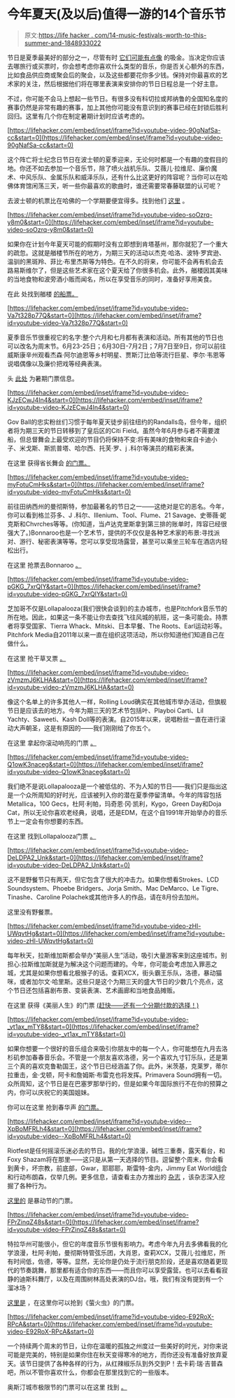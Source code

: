 # 今年夏天(及以后)值得一游的14个音乐节

> 原文:[https://life hacker . com/14-music-festivals-worth-to-this-summer-and-1848933022](https://lifehacker.com/14-music-festivals-worth-traveling-to-this-summer-and-1848933022)

节日是夏季最美好的部分之一，尽管有时 [它们可能有点像](https://lifehacker.com/are-coachella-lollapalooza-and-other-music-festivals-1848818996) 的吸金。当决定你应该去哪旅行或买票时，你会想考虑你喜欢什么类型的音乐，你是否关心额外的东西，比如食品供应商或聚会后的聚会，以及这些都要花你多少钱。保持对你最喜欢的艺术家的关注，然后根据他们将在哪里表演来安排你的节日日程总是一个好主意。

不过，你可能不会马上想起一些节日。有很多没有科切拉或邦纳鲁的全国知名度的赛事仍然是非常有趣的赛事，加上其他你可能没有意识到的赛事已经在封锁后胜利回归。这里有几个你在制定暑期计划时应该考虑的。

 [https://lifehacker.com/embed/inset/iframe?id=youtube-video-90gNafSa-cc&start=0](https://lifehacker.com/embed/inset/iframe?id=youtube-video-90gNafSa-cc&start=0) 

这个阵亡将士纪念日节日在波士顿的夏季迎来，无论何时都是一个有趣的度假目的地。你还不如去参加一个音乐节，除了喷火战机乐队、艾薇儿·拉维尼、廉价魔术、中风乐队、金属乐队和威泽乐队，还有什么比这更好的阵容呢？当你可以在哈佛体育馆闲荡三天，听一些你最喜欢的歌曲时，谁还需要常春藤联盟的认可呢？

去波士顿的机票比在哈佛的一个学期要便宜得多。找到他们 [这里](https://bostoncalling.com/?utm_campaign=BostonCalling2022&utm_funnel=Action&utm_source=g&utm_medium=g&utm_campaignid=15939777553&utm_adgroupid=139212133144&utm_adid=591547812231&utm_placement=g&utm_agency=gupta&gclid=CjwKCAjw7IeUBhBbEiwADhiEMf9MtaQQngjKJjSNeLFszlY43Lw77AQhJ9sGHZLXTedqSUUBYJDALBoC7rkQAvD_BwE) 。

 [https://lifehacker.com/embed/inset/iframe?id=youtube-video-soOzrq-y8m0&start=0](https://lifehacker.com/embed/inset/iframe?id=youtube-video-soOzrq-y8m0&start=0) 

如果你在计划今年夏天可能的假期时没有立即想到肯塔基州，那你就犯了一个重大的疏忽。这就是艏楼节所在的地方，为期三天的活动以杰克·哈洛、波特·罗宾逊、温驯的黑斑羚、菲比·布里杰斯等为特色。在不久的将来，你可能不会再有机会去路易斯维尔了，但是这些艺术家在这个夏天给了你很多机会。此外，艏楼因其美味的当地食物和波旁酒小贩而闻名，所以在享受音乐的同时，准备好享用美食。

在此 处找到艏楼 [的船票。](https://www.forecastlefest.com/tickets)

 [https://lifehacker.com/embed/inset/iframe?id=youtube-video-Va7t328p77Q&start=0](https://lifehacker.com/embed/inset/iframe?id=youtube-video-Va7t328p77Q&start=0) 

夏季音乐节很重视它的名字:整个六月和七月都有表演和活动。所有其他的节日也可以改名为周末节。6月23-25日；6月30日-7月2日；7月7日至9日，你可以前往威斯康辛州观看杰森·阿尔迪恩等乡村明星、贾斯汀比伯等流行巨星、李尔·韦恩等说唱偶像以及廉价把戏等经典表演。

头 [此处](https://www.summerfest.com/ticket-info/) 为暑期门票信息。

 [https://lifehacker.com/embed/inset/iframe?id=youtube-video-KJzECwJ4In4&start=0](https://lifehacker.com/embed/inset/iframe?id=youtube-video-KJzECwJ4In4&start=0) 

Gov Ball的忠实粉丝们习惯于每年夏天徒步前往纽约的Randalls岛，但今年，组织者将为期三天的节日转移到了皇后区的Citi Field。虽然今年6月参与者不需要渡船，但总督舞会上最受欢迎的节目仍将保持不变:将有美味的食物和来自卡迪小子、米戈斯、斯凯普塔、哈尔西、托芙·罗、j .科尔等演员的精彩表演。

在这里 获得省长舞会 [的门票。](https://www.governorsballmusicfestival.com/tickets/)

 [https://lifehacker.com/embed/inset/iframe?id=youtube-video-myFotuCmHks&start=0](https://lifehacker.com/embed/inset/iframe?id=youtube-video-myFotuCmHks&start=0) 

前往田纳西州的曼彻斯特，参加最著名的节日之一——这绝对是它的恶名。今年，你可以看到格兰芬多、J .科尔、Illenium、Tool、Flume、21 Savage、史蒂薇·妮克斯和Chvrches等等。(你知道，当卢达克里斯拿到第三排的账单时，阵容已经很强大了。)Bonnaroo也是一个艺术节，提供的不仅仅是各种艺术家的布景:寻找派对、游行、秘密表演等等。您可以享受现场露营，甚至可以乘坐三轮车在酒店内轻松出行。

在这里 抢票去Bonnaroo [。](https://www.bonnaroo.com/tickets)

 [https://lifehacker.com/embed/inset/iframe?id=youtube-video-pGKG_7xrQIY&start=0](https://lifehacker.com/embed/inset/iframe?id=youtube-video-pGKG_7xrQIY&start=0) 

芝加哥不仅是Lollapalooza(我们很快会谈到)的主办城市，也是Pitchfork音乐节的所在地。因此，如果这一条不能让你去查找飞往风城的航班，这一条可能会。持票者将享受国家、Tierra Whack、Mitski、日本早餐、The Roots、Earl运动衫等。Pitchfork Media自2011年以来一直在组织这项活动，所以你知道他们知道自己在做什么。

在这里 抢干草叉票 [。](https://wl.seetickets.us/event/Pitchfork-Music-Festival-2022/469338?afflky=PitchforkMusicFestival&sp=SCUMP7)

 [https://lifehacker.com/embed/inset/iframe?id=youtube-video-zVmzmJ6KLHA&start=0](https://lifehacker.com/embed/inset/iframe?id=youtube-video-zVmzmJ6KLHA&start=0) 

像这个名单上的许多其他人一样，Rolling Loud确实在其他城市举办活动，但旗舰节日是应该去的地方。今年为期三天的艺术节包括叶、Playboi Carti、Lil Yachty、Saweeti、Kash Doll等的表演。自2015年以来，说唱粉丝一直在进行滚动大声朝圣，这是有原因的——我们刚刚给了你五个。

在这里 拿起你滚动响亮的门票 [。](https://rollingloud.frontgatetickets.com/)

 [https://lifehacker.com/embed/inset/iframe?id=youtube-video-Q1owK3naceg&start=0](https://lifehacker.com/embed/inset/iframe?id=youtube-video-Q1owK3naceg&start=0) 

我们绝不是说Lollapalooza是一个被低估的、不为人知的节日——我们只是指出这是一个众所周知的好时光，应该被列入你的潜在夏季停留清单。今年的阵容包括Metallica，100 Gecs，杜阿·利帕，玛奇恩·冈·凯利，Kygo，Green Day和Doja Cat，所以无论你喜欢老经典，说唱，还是EDM，在这个自1991年开始举办的音乐节上一定会有你想要的东西。

在这里 找到Lollapalooza门票 [。](https://www.lollapalooza.com/tickets)

 [https://lifehacker.com/embed/inset/iframe?id=youtube-video-DeLDPA2_Unk&start=0](https://lifehacker.com/embed/inset/iframe?id=youtube-video-DeLDPA2_Unk&start=0) 

这不是野餐节只有两天，但它包含了很大的冲击力。如果你想看Strokes、LCD Soundsystem、Phoebe Bridgers、Jorja Smith、Mac DeMarco、Le Tigre、Tinashe、Caroline Polachek或其他许多人的作品，请在8月份去加州。

这里没有野餐票。

 [https://lifehacker.com/embed/inset/iframe?id=youtube-video-zHl-UWqvtHg&start=0](https://lifehacker.com/embed/inset/iframe?id=youtube-video-zHl-UWqvtHg&start=0) 

每年秋天，拉斯维加斯都会举办“美丽人生”活动，吸引大量游客来到这座城市。别担心:拉斯维加斯就是为解决这个问题而建的。今年，你可能会考虑加入罪恶之城，尤其是如果你想看北极猴子的话。查莉XCX，街头霸王乐队，洛德，暴动猫咪，或者加尔文·哈里斯。这些只是这个为期三天的盛大节日的少数几个亮点，这个节日还包括喜剧布景、变装表演、艺术画廊和当地食品摊贩。

在这里 获得《美丽人生》的门票 [(赶快——还有一个分期付款的选择！)](https://lifeisbeautiful.frontgatetickets.com/?_gl=1*x8tgju*_gcl_aw*R0NMLjE2NTI3MzA1NzQuQ2p3S0NBanc3SWVVQmhCYkVpd0FEaGlFTWFFOGhwd0pfUVV5UjkyV25ndndfZzc3dFAwQmdBSnh4RE5hNW8zYWs2MkhRemRMTlZoQ2hSb0NGSzhRQXZEX0J3RQ..&_ga=2.122179907.931449479.1652730443-327274334.1652730443&_gac=1.255345274.1652730575.CjwKCAjw7IeUBhBbEiwADhiEMaE8hpwJ_QUyR92Wngvw_g77tP0BgAJxxDNa5o3ak62HQzdLNVhChRoCFK8QAvD_BwE)

 [https://lifehacker.com/embed/inset/iframe?id=youtube-video-_vt1ax_mTY8&start=0](https://lifehacker.com/embed/inset/iframe?id=youtube-video-_vt1ax_mTY8&start=0) 

如果你想要一个很好的音乐组合来吸引你朋友中的每一个人，你可能想在九月去洛杉矶参加春春音乐会。不管是一个朋友喜欢洛德，另一个喜欢九寸钉乐队，还是第三个真的喜欢克鲁勒国王，这个节日已经涵盖了你。此外，米茨基，克莱罗，蒂尔拉重击，金·戈顿，阿卡和詹姆斯·布雷克也将发挥。Primavera Sound拥有一切。众所周知，这个节日是在巴塞罗那举行的，但是如果今年国际旅行不在你的预算之内，你可以庆祝它的美国姐妹。

你可以在这里 抢到春华声 [的门票。](https://www.primaverasound.com/en/tickets)

 [https://lifehacker.com/embed/inset/iframe?id=youtube-video--XpBoMFRLh4&start=0](https://lifehacker.com/embed/inset/iframe?id=youtube-video--XpBoMFRLh4&start=0) 

Riotfest是任何摇滚乐迷必去的节日。我的化学浪漫，碱性三重奏，露天看台，和Foxy Shazam将在那里——这只是从第一天选择的节目。逗留整个周末，你会看到黄卡，坏宗教，前底部，Gwar，耶耶耶，斯雷特-金内，Jimmy Eat World组合和行动布朗森，仅举几例。更多信息，请查看主办方推出的 [杂志](https://riotfest.org/mag/) ，该杂志深入挖掘了各种行为。

[这里的](https://riotfest.org/chicago/tickets/) 是暴动节的门票。

 [https://lifehacker.com/embed/inset/iframe?id=youtube-video-FPrZinqZ48s&start=0](https://lifehacker.com/embed/inset/iframe?id=youtube-video-FPrZinqZ48s&start=0) 

特拉华州可能很小，但它的年度音乐节很有影响力。考虑今年九月去多佛看我的化学浪漫，杜阿·利帕，曼彻斯特管弦乐团，大肖恩，查莉XCX，艾薇儿·拉维尼，所有时间低，佐德，等等。显然，无论你是仍处于流行朋克阶段，还是喜欢随着更现代的节奏跳舞，那里都有适合你的东西——而且你可以享受露营。也可以去看看寂静的迪斯科舞厅，以及在周围树林高处表演的DJ台。哦，我们有没有提到有一个溜冰场？

[这里是](https://aeg-cart.elevateticketing.com/cart/B5E38EBB-B9AC-4EA0-A1ED-4B0388042520/tickets/2730) ，在这里你可以抢到《萤火虫》的门票。

 [https://lifehacker.com/embed/inset/iframe?id=youtube-video-E92RoX-RPcA&start=0](https://lifehacker.com/embed/inset/iframe?id=youtube-video-E92RoX-RPcA&start=0) 

一个持续两个周末的节日，让你在温暖的孤独之州度过一些美好的时光，对你来说可能是完美的，特别是如果你住在秋天变得寒冷的地方，而你还没有准备好放弃夏天。该节日提供了各种各样的行为，从红辣椒乐队到外交到P！去卡莉·瑞·吉普森吧，所以不管你喜欢什么，你都会在那里找到它的一些版本。

奥斯汀城市极限节的门票可以在这里 找到 [。](https://www.aclfestival.com/tickets)